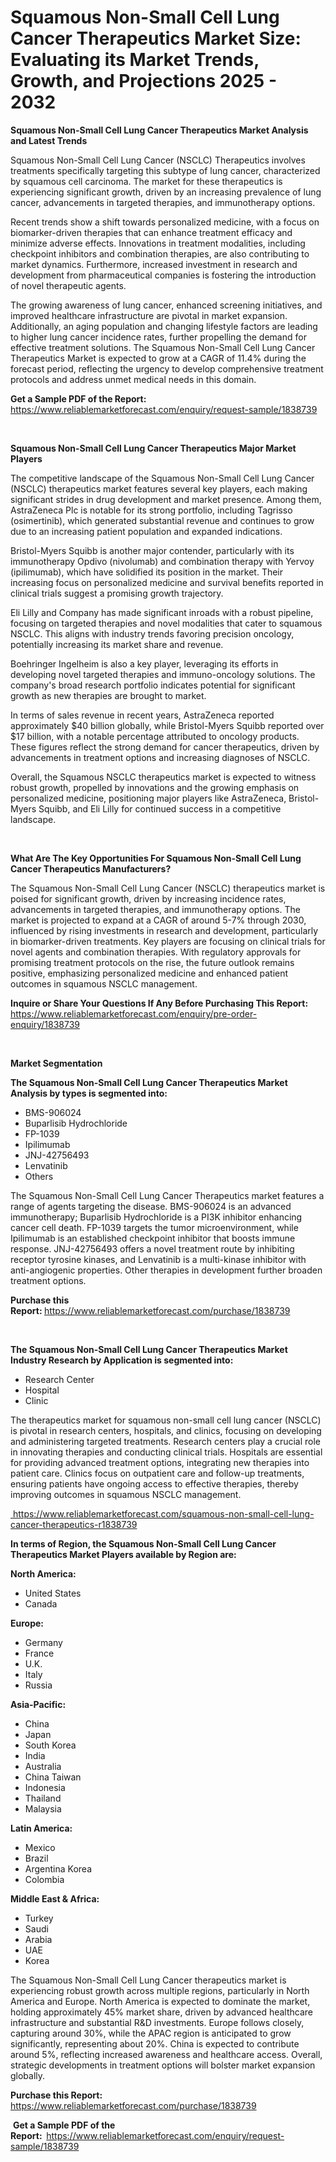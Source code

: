<p><h1>Squamous Non-Small Cell Lung Cancer Therapeutics Market Size: Evaluating its Market Trends, Growth, and Projections 2025 - 2032</h1></p><p><strong>Squamous Non-Small Cell Lung Cancer Therapeutics Market Analysis and Latest Trends</strong></p>
<p><p>Squamous Non-Small Cell Lung Cancer (NSCLC) Therapeutics involves treatments specifically targeting this subtype of lung cancer, characterized by squamous cell carcinoma. The market for these therapeutics is experiencing significant growth, driven by an increasing prevalence of lung cancer, advancements in targeted therapies, and immunotherapy options. </p><p>Recent trends show a shift towards personalized medicine, with a focus on biomarker-driven therapies that can enhance treatment efficacy and minimize adverse effects. Innovations in treatment modalities, including checkpoint inhibitors and combination therapies, are also contributing to market dynamics. Furthermore, increased investment in research and development from pharmaceutical companies is fostering the introduction of novel therapeutic agents.</p><p>The growing awareness of lung cancer, enhanced screening initiatives, and improved healthcare infrastructure are pivotal in market expansion. Additionally, an aging population and changing lifestyle factors are leading to higher lung cancer incidence rates, further propelling the demand for effective treatment solutions. The Squamous Non-Small Cell Lung Cancer Therapeutics Market is expected to grow at a CAGR of 11.4% during the forecast period, reflecting the urgency to develop comprehensive treatment protocols and address unmet medical needs in this domain.</p></p>
<p><strong>Get a Sample PDF of the Report:&nbsp;</strong> <a href="https://www.reliablemarketforecast.com/enquiry/request-sample/1838739?utm_campaign=1197&utm_medium=2&utm_source=Github&utm_content=ia&utm_term=13042025&utm_id=squamous-non-small-cell-lung-cancer-therapeutics">https://www.reliablemarketforecast.com/enquiry/request-sample/1838739</a></p>
<p>&nbsp;</p>
<p><strong>Squamous Non-Small Cell Lung Cancer Therapeutics Major Market Players</strong></p>
<p><p>The competitive landscape of the Squamous Non-Small Cell Lung Cancer (NSCLC) therapeutics market features several key players, each making significant strides in drug development and market presence. Among them, AstraZeneca Plc is notable for its strong portfolio, including Tagrisso (osimertinib), which generated substantial revenue and continues to grow due to an increasing patient population and expanded indications.</p><p>Bristol-Myers Squibb is another major contender, particularly with its immunotherapy Opdivo (nivolumab) and combination therapy with Yervoy (ipilimumab), which have solidified its position in the market. Their increasing focus on personalized medicine and survival benefits reported in clinical trials suggest a promising growth trajectory.</p><p>Eli Lilly and Company has made significant inroads with a robust pipeline, focusing on targeted therapies and novel modalities that cater to squamous NSCLC. This aligns with industry trends favoring precision oncology, potentially increasing its market share and revenue.</p><p>Boehringer Ingelheim is also a key player, leveraging its efforts in developing novel targeted therapies and immuno-oncology solutions. The company's broad research portfolio indicates potential for significant growth as new therapies are brought to market.</p><p>In terms of sales revenue in recent years, AstraZeneca reported approximately $40 billion globally, while Bristol-Myers Squibb reported over $17 billion, with a notable percentage attributed to oncology products. These figures reflect the strong demand for cancer therapeutics, driven by advancements in treatment options and increasing diagnoses of NSCLC.</p><p>Overall, the Squamous NSCLC therapeutics market is expected to witness robust growth, propelled by innovations and the growing emphasis on personalized medicine, positioning major players like AstraZeneca, Bristol-Myers Squibb, and Eli Lilly for continued success in a competitive landscape.</p></p>
<p>&nbsp;</p>
<p><strong>What Are The Key Opportunities For Squamous Non-Small Cell Lung Cancer Therapeutics Manufacturers?</strong></p>
<p><p>The Squamous Non-Small Cell Lung Cancer (NSCLC) therapeutics market is poised for significant growth, driven by increasing incidence rates, advancements in targeted therapies, and immunotherapy options. The market is projected to expand at a CAGR of around 5-7% through 2030, influenced by rising investments in research and development, particularly in biomarker-driven treatments. Key players are focusing on clinical trials for novel agents and combination therapies. With regulatory approvals for promising treatment protocols on the rise, the future outlook remains positive, emphasizing personalized medicine and enhanced patient outcomes in squamous NSCLC management.</p></p>
<p><strong>Inquire or Share Your Questions If Any Before Purchasing This Report:</strong> <a href="https://www.reliablemarketforecast.com/enquiry/pre-order-enquiry/1838739?utm_campaign=1197&utm_medium=2&utm_source=Github&utm_content=ia&utm_term=13042025&utm_id=squamous-non-small-cell-lung-cancer-therapeutics">https://www.reliablemarketforecast.com/enquiry/pre-order-enquiry/1838739</a></p>
<p>&nbsp;</p>
<p><strong>Market Segmentation</strong></p>
<p><strong>The Squamous Non-Small Cell Lung Cancer Therapeutics Market Analysis by types is segmented into:</strong></p>
<p><ul><li>BMS-906024</li><li>Buparlisib Hydrochloride</li><li>FP-1039</li><li>Ipilimumab</li><li>JNJ-42756493</li><li>Lenvatinib</li><li>Others</li></ul></p>
<p><p>The Squamous Non-Small Cell Lung Cancer Therapeutics market features a range of agents targeting the disease. BMS-906024 is an advanced immunotherapy; Buparlisib Hydrochloride is a PI3K inhibitor enhancing cancer cell death. FP-1039 targets the tumor microenvironment, while Ipilimumab is an established checkpoint inhibitor that boosts immune response. JNJ-42756493 offers a novel treatment route by inhibiting receptor tyrosine kinases, and Lenvatinib is a multi-kinase inhibitor with anti-angiogenic properties. Other therapies in development further broaden treatment options.</p></p>
<p><strong>Purchase this Report:&nbsp;</strong><a href="https://www.reliablemarketforecast.com/purchase/1838739?utm_campaign=1197&utm_medium=2&utm_source=Github&utm_content=ia&utm_term=13042025&utm_id=squamous-non-small-cell-lung-cancer-therapeutics">https://www.reliablemarketforecast.com/purchase/1838739</a></p>
<p>&nbsp;</p>
<p><strong>The Squamous Non-Small Cell Lung Cancer Therapeutics Market Industry Research by Application is segmented into:</strong></p>
<p><ul><li>Research Center</li><li>Hospital</li><li>Clinic</li></ul></p>
<p><p>The therapeutics market for squamous non-small cell lung cancer (NSCLC) is pivotal in research centers, hospitals, and clinics, focusing on developing and administering targeted treatments. Research centers play a crucial role in innovating therapies and conducting clinical trials. Hospitals are essential for providing advanced treatment options, integrating new therapies into patient care. Clinics focus on outpatient care and follow-up treatments, ensuring patients have ongoing access to effective therapies, thereby improving outcomes in squamous NSCLC management.</p></p>
<p><a href="https://www.reliablemarketforecast.com/squamous-non-small-cell-lung-cancer-therapeutics-r1838739?utm_campaign=1197&utm_medium=2&utm_source=Github&utm_content=ia&utm_term=13042025&utm_id=squamous-non-small-cell-lung-cancer-therapeutics">&nbsp;https://www.reliablemarketforecast.com/squamous-non-small-cell-lung-cancer-therapeutics-r1838739</a></p>
<p><strong>In terms of Region, the Squamous Non-Small Cell Lung Cancer Therapeutics Market Players available by Region are:</strong></p>
<p>
    <p> <strong> North America: </strong>
        <ul>
            <li>United States</li>
            <li>Canada</li>
        </ul>
        </p> 
    <p> <strong> Europe: </strong>
        <ul>
            <li>Germany</li>
            <li>France</li>
            <li>U.K.</li>
            <li>Italy</li>
            <li>Russia</li>
        </ul>
        </p> 
    <p> <strong> Asia-Pacific: </strong>
        <ul>
            <li>China</li>
            <li>Japan</li>
            <li>South Korea</li>
            <li>India</li>
            <li>Australia</li>
            <li>China Taiwan</li>
            <li>Indonesia</li>
            <li>Thailand</li>
            <li>Malaysia</li>
        </ul>
        </p> 
    <p> <strong> Latin America: </strong>
        <ul>
            <li>Mexico</li>
            <li>Brazil</li>
            <li>Argentina Korea</li>
            <li>Colombia</li>
        </ul>
        </p> 
    <p> <strong> Middle East & Africa: </strong>
        <ul>
            <li>Turkey</li>
            <li>Saudi</li>
            <li>Arabia</li>
            <li>UAE</li>
            <li>Korea</li>
        </ul>
    </p>
    </p>
<p><p>The Squamous Non-Small Cell Lung Cancer therapeutics market is experiencing robust growth across multiple regions, particularly in North America and Europe. North America is expected to dominate the market, holding approximately 45% market share, driven by advanced healthcare infrastructure and substantial R&D investments. Europe follows closely, capturing around 30%, while the APAC region is anticipated to grow significantly, representing about 20%. China is expected to contribute around 5%, reflecting increased awareness and healthcare access. Overall, strategic developments in treatment options will bolster market expansion globally.</p></p>
<p><strong>Purchase this Report: </strong><a href="https://www.reliablemarketforecast.com/purchase/1838739?utm_campaign=1197&utm_medium=2&utm_source=Github&utm_content=ia&utm_term=13042025&utm_id=squamous-non-small-cell-lung-cancer-therapeutics">https://www.reliablemarketforecast.com/purchase/1838739</a></p>
<p>&nbsp;<strong>Get a Sample PDF of the Report:&nbsp;&nbsp;</strong><a href="https://www.reliablemarketforecast.com/enquiry/request-sample/1838739?utm_campaign=1197&utm_medium=2&utm_source=Github&utm_content=ia&utm_term=13042025&utm_id=squamous-non-small-cell-lung-cancer-therapeutics">https://www.reliablemarketforecast.com/enquiry/request-sample/1838739</a></p>
<p><strong></strong></p>
<p><p></p><p></p><p></p></p>